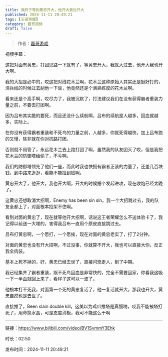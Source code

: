 ```yaml
---
title: 我终于等到黄忠开大，他开大我也开大
published: 2024-11-11 20:49:21
tags: [王者荣耀]
category: 磊哥视频
draft: false
---
```



> 作者：[磊哥游戏](https://space.bilibili.com/268941858?spm_id_from=333.788.upinfo.head.click)

视频字幕：

这把对面有黄忠，打团思路一下就有了，等黄忠开大，我就大过去，他开大我也开大啊。

我的大招是必中的，哎这把对线花木兰啊，花木兰这种原始人其实还是挺好打的，清兵线的时候过去刮他一下诶，他竟然还是个满熟练度的花木兰啊。

看来还是个高手啊，哎尽力了，我被沉默了，打法建议我们在没有获得霸者重装力量之前，不要去打团啊。

因为吕布其实脆的要死，而且还没什么续航啊，吕布的续航是人越多，回血就越多，实际上。

在你没有获得霸者重装和不死鸟的力量之前，人越多，你就死得越快，加上吕布跑的又慢，除非就在你对抗路打团。

否则就不用管了，永远花木兰去上路打团了啊，虽然我的队友团灭了哎，但是我把花木兰的防御塔给偷了，不亏啊。

我们的防御塔领先了他们一座，而此时我也快拥有霸者正装的力量了，还差几百块钱，到中路来逛逛，看能不能捡到钱啊。

黄忠开大了，他开大，我也开大啊，开大的时候摁个发起进攻，现在收炮已经太晚了。

这黄忠还想取消大招啊，Enemy has been sin sin，我一个大招跳过去，我的队友全都上了，对面根本招架不住啊。

看到对面的黄忠了，现在就等他开大招啊，话说这王者荣耀怎么不送体验卡了，我记得以前送一大堆的，害得我吕布一直用个原皮直接跳过去。

吕布打黄忠啊，一个愿打，一个愿挨，现在对面的黄忠老实了，打了2分钟。

对面的黄忠也没有开大招啊，不过没事，你就算不开大，我也可以直接大你，反正我全肉装。

基本上死不掉的，好，黄忠已经去世了，直接闪现走人，到了中期。

我已经集齐了霸者重装，跟不死鸟回血是非常快的，完全不需要回家，你看我这吸一下一半血就回上来了，看样子这可以一波了。

他根本打不死我，对面第一个死的黄忠复活了，他一复活就开大，那我也开大，黄忠自然也是去世了。

直接推了，Been slain double kill，这美以为鸡爪推塔是真慢呐，哎我不能被塔打死了，用命换水晶，可是态度消极，我可不能这么干啊

---

链接：https://www.bilibili.com/video/BV1SvmmY3Ehk

时长：02:50

发布时间：2024-11-11 20:49:21
